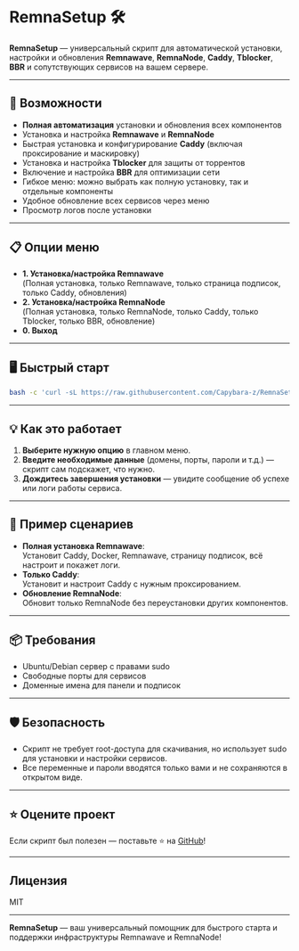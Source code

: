# RemnaSetup 🛠️

**RemnaSetup** — универсальный скрипт для автоматической установки, настройки и обновления **Remnawave**, **RemnaNode**, **Caddy**, **Tblocker**, **BBR** и сопутствующих сервисов на вашем сервере.

---

## 🚀 Возможности

- **Полная автоматизация** установки и обновления всех компонентов
- Установка и настройка **Remnawave** и **RemnaNode**
- Быстрая установка и конфигурирование **Caddy** (включая проксирование и маскировку)
- Установка и настройка **Tblocker** для защиты от торрентов
- Включение и настройка **BBR** для оптимизации сети
- Гибкое меню: можно выбрать как полную установку, так и отдельные компоненты
- Удобное обновление всех сервисов через меню
- Просмотр логов после установки

---

## 📋 Опции меню

- **1. Установка/настройка Remnawave**  
  (Полная установка, только Remnawave, только страница подписок, только Caddy, обновления)
- **2. Установка/настройка RemnaNode**  
  (Полная установка, только RemnaNode, только Caddy, только Tblocker, только BBR, обновление)
- **0. Выход**

---

## 🖥️ Быстрый старт

```bash
bash -c 'curl -sL https://raw.githubusercontent.com/Capybara-z/RemnaSetup/main/install_node.sh -o /tmp/install_node.sh && chmod +x /tmp/install_node.sh && sudo /tmp/install_node.sh'
```

---

## 💡 Как это работает

1. **Выберите нужную опцию** в главном меню.
2. **Введите необходимые данные** (домены, порты, пароли и т.д.) — скрипт сам подскажет, что нужно.
3. **Дождитесь завершения установки** — увидите сообщение об успехе или логи работы сервиса.

---

## 📝 Пример сценариев

- **Полная установка Remnawave**:  
  Установит Caddy, Docker, Remnawave, страницу подписок, всё настроит и покажет логи.
- **Только Caddy**:  
  Установит и настроит Caddy с нужным проксированием.
- **Обновление RemnaNode**:  
  Обновит только RemnaNode без переустановки других компонентов.

---

## 📦 Требования

- Ubuntu/Debian сервер с правами sudo
- Свободные порты для сервисов
- Доменные имена для панели и подписок

---

## 🛡️ Безопасность

- Скрипт не требует root-доступа для скачивания, но использует sudo для установки и настройки сервисов.
- Все переменные и пароли вводятся только вами и не сохраняются в открытом виде.

---

## ⭐️ Оцените проект

Если скрипт был полезен — поставьте ⭐️ на [GitHub](https://github.com/Capybara-z/RemnaSetup)!

---

## Лицензия

MIT

---

**RemnaSetup** — ваш универсальный помощник для быстрого старта и поддержки инфраструктуры Remnawave и RemnaNode!
